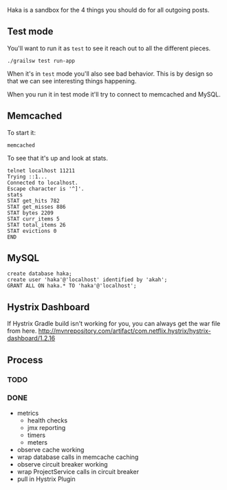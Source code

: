 Haka is a sandbox for the 4 things you should do for all outgoing posts.


## Test mode
You'll want to run it as `test` to see it reach out to all the different pieces.
```
./grailsw test run-app
```

When it's in `test` mode you'll also see bad behavior.  This is by design so that
we can see interesting things happening.

When you run it in test mode it'll try to connect to memcached and MySQL.

## Memcached
To start it:
```
memcached
```

To see that it's up and look at stats.
```
telnet localhost 11211
Trying ::1...
Connected to localhost.
Escape character is '^]'.
stats
STAT get_hits 782
STAT get_misses 886
STAT bytes 2209
STAT curr_items 5
STAT total_items 26
STAT evictions 0
END
```

## MySQL
```
create database haka;
create user 'haka'@'localhost' identified by 'akah';
GRANT ALL ON haka.* TO 'haka'@'localhost';
```

## Hystrix Dashboard
If Hystrix Gradle build isn't working for you, you can always get the war file from here.
http://mvnrepository.com/artifact/com.netflix.hystrix/hystrix-dashboard/1.2.16

## Process
### TODO

### DONE
- metrics
   - health checks
   - jmx reporting
   - timers
   - meters
- observe cache working
- wrap database calls in memcache caching
- observe circuit breaker working
- wrap ProjectService calls in circuit breaker
- pull in Hystrix Plugin
